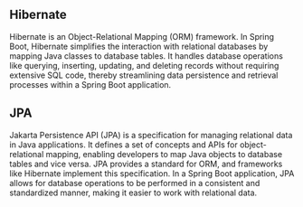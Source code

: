 ## Hibernate

Hibernate is an Object-Relational Mapping (ORM) framework. In Spring Boot, Hibernate simplifies the interaction with relational databases by mapping Java classes to database tables. It handles database operations like querying, inserting, updating, and deleting records without requiring extensive SQL code, thereby streamlining data persistence and retrieval processes within a Spring Boot application.

## JPA

Jakarta Persistence API (JPA) is a specification for managing relational data in Java applications. It defines a set of concepts and APIs for object-relational mapping, enabling developers to map Java objects to database tables and vice versa. JPA provides a standard for ORM, and frameworks like Hibernate implement this specification. In a Spring Boot application, JPA allows for database operations to be performed in a consistent and standardized manner, making it easier to work with relational data.
